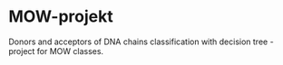 # MOW-projekt
Donors and acceptors of DNA chains classification with decision tree - project for MOW classes.
